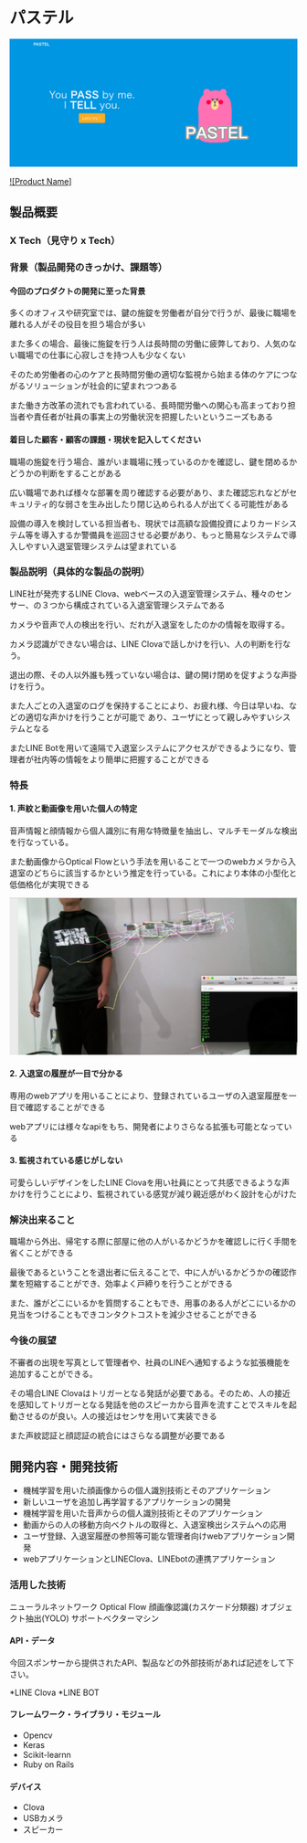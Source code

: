 # パステル
![pastel](top.png "pastel")

[![Product Name]](https://youtu.be/f9tyz49SWIQk)

## 製品概要
### X Tech（見守り x Tech）

### 背景（製品開発のきっかけ、課題等）
#### 今回のプロダクトの開発に至った背景

多くのオフィスや研究室では、鍵の施錠を労働者が自分で行うが、最後に職場を離れる人がその役目を担う場合が多い

また多くの場合、最後に施錠を行う人は長時間の労働に疲弊しており、人気のない職場での仕事に心寂しさを持つ人も少なくない

そのため労働者の心のケアと長時間労働の適切な監視から始まる体のケアにつながるソリューションが社会的に望まれつつある

また働き方改革の流れでも言われている、長時間労働への関心も高まっており担当者や責任者が社員の事実上の労働状況を把握したいというニーズもある


#### 着目した顧客・顧客の課題・現状を記入してください

職場の施錠を行う場合、誰がいま職場に残っているのかを確認し、鍵を閉めるかどうかの判断をすることがある

広い職場であれば様々な部署を周り確認する必要があり、また確認忘れなどがセキュリティ的な弱さを生み出したり閉じ込められる人が出てくる可能性がある

設備の導入を検討している担当者も、現状では高額な設備投資によりカードシステム等を導入するか警備員を巡回させる必要があり、もっと簡易なシステムで導入しやすい入退室管理システムは望まれている


### 製品説明（具体的な製品の説明）
LINE社が発売するLINE Clova、webベースの入退室管理システム、種々のセンサー、の３つから構成されている入退室管理システムである

カメラや音声で人の検出を行い、だれが入退室をしたのかの情報を取得する。

カメラ認識ができない場合は、LINE Clovaで話しかけを行い、人の判断を行なう。

退出の際、その人以外誰も残っていない場合は、鍵の開け閉めを促すような声掛けを行う。

また人ごとの入退室のログを保持することにより、お疲れ様、今日は早いね、などの適切な声かけを行うことが可能で
あり、ユーザにとって親しみやすいシステムとなる

またLINE Botを用いて遠隔で入退室システムにアクセスができるようになり、管理者が社内等の情報をより簡単に把握することができる


### 特長

#### 1. 声紋と動画像を用いた個人の特定
音声情報と顔情報から個人識別に有用な特徴量を抽出し、マルチモーダルな検出を行なっている。

また動画像からOptical Flowという手法を用いることで一つのwebカメラから入退室のどちらに該当するかという推定を行っている。これにより本体の小型化と低価格化が実現できる

[![Product Name](image2.png)](https://youtu.be/dreP7OZe50g)

#### 2. 入退室の履歴が一目で分かる
専用のwebアプリを用いることにより、登録されているユーザの入退室履歴を一目で確認することができる

webアプリには様々なapiをもち、開発者によりさらなる拡張も可能となっている

#### 3. 監視されている感じがしない
可愛らしいデザインをしたLINE Clovaを用い社員にとって共感できるような声かけを行うことにより、監視されている感覚が減り親近感がわく設計を心がけた

### 解決出来ること

職場から外出、帰宅する際に部屋に他の人がいるかどうかを確認しに行く手間を省くことができる

最後であるということを退出者に伝えることで、中に人がいるかどうかの確認作業を短縮することができ、効率よく戸締りを行うことができる

また、誰がどこにいるかを質問することもでき、用事のある人がどこにいるかの見当をつけることもできコンタクトコストを減少させることができる

### 今後の展望
不審者の出現を写真として管理者や、社員のLINEへ通知するような拡張機能を追加することができる。

その場合LINE Clovaはトリガーとなる発話が必要である。そのため、人の接近を感知してトリガーとなる発話を他のスピーカから音声を流すことでスキルを起動させるのが良い。人の接近はセンサを用いて実装できる

また声紋認証と顔認証の統合にはさらなる調整が必要である


## 開発内容・開発技術

* 機械学習を用いた顔画像からの個人識別技術とそのアプリケーション
* 新しいユーザを追加し再学習するアプリケーションの開発
* 機械学習を用いた音声からの個人識別技術とそのアプリケーション
* 動画からの人の移動方向ベクトルの取得と、入退室検出システムへの応用
* ユーザ登録、入退室履歴の参照等可能な管理者向けwebアプリケーション開発
* webアプリケーションとLINEClova、LINEbotの連携アプリケーション


### 活用した技術
ニューラルネットワーク
Optical Flow
顔画像認識(カスケード分類器)
オブジェクト抽出(YOLO)
サポートベクターマシン

#### API・データ
今回スポンサーから提供されたAPI、製品などの外部技術があれば記述をして下さい。

*LINE Clova
*LINE BOT


#### フレームワーク・ライブラリ・モジュール
* Opencv
* Keras
* Scikit-learnn
* Ruby on Rails

#### デバイス
* Clova
* USBカメラ
* スピーカー
